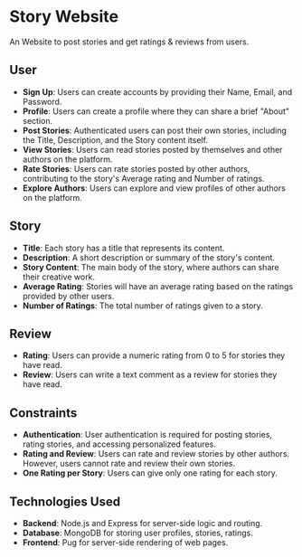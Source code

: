# Story Website

An Website to post stories and get ratings & reviews from users.

## User 

- **Sign Up**: Users can create accounts by providing their Name, Email, and Password.
- **Profile**: Users can create a profile where they can share a brief "About" section.
- **Post Stories**: Authenticated users can post their own stories, including the Title, Description, and the Story content itself.
- **View Stories**: Users can read stories posted by themselves and other authors on the platform.
- **Rate Stories**: Users can rate stories posted by other authors, contributing to the story's Average rating and Number of ratings.
- **Explore Authors**: Users can explore and view profiles of other authors on the platform.

## Story 

- **Title**: Each story has a title that represents its content.
- **Description**: A short description or summary of the story's content.
- **Story Content**: The main body of the story, where authors can share their creative work.
- **Average Rating**: Stories will have an average rating based on the ratings provided by other users.
- **Number of Ratings**: The total number of ratings given to a story.

## Review 

- **Rating**: Users can provide a numeric rating from 0 to 5 for stories they have read.
- **Review**: Users can write a text comment as a review for stories they have read.

## Constraints

- **Authentication**: User authentication is required for posting stories, rating stories, and accessing personalized features.
- **Rating and Review**: Users can rate and review stories by other authors. However, users cannot rate and review their own stories.
- **One Rating per Story**: Users can give only one rating for each story.

## Technologies Used

- **Backend**: Node.js and Express for server-side logic and routing.
- **Database**: MongoDB for storing user profiles, stories, ratings.
- **Frontend**: Pug for server-side rendering of web pages.
